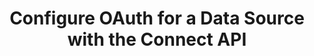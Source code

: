 ---
# -------------------------- #
#          PAGE INFO         #
# -------------------------- #

title: Configure OAuth for a Data Source with the Connect API
permalink: /developers/stitch-connect/guides/configure-oauth-for-a-source-with-stitch-connect
summary: "Configure OAuth for a data source using your own OAuth client credentials and the Connect API."
keywords: connect oauth, oauth, whitelabel, white label

product-type: "connect"
content-type: "guide"
content-id: "configure-oauth-source"
topics: "sources, connect api"

key: "configure-oauth-source-connect-api"

layout: tutorial


# -------------------------- #
#      GUIDE PAGE INFO       #
# -------------------------- #

## This is used only on the /stitch-connect/guides page.
doc-type: "tutorial"
icon: lock
order: 4

description: "Configure OAuth for a data source using your own OAuth credentials and the Connect API."


# -------------------------- #
#   RELATED SIDEBAR LINKS    #
# -------------------------- #

related:
  - title: "Destination and source API availability"
    link: "{{ link.connect.guides.connection-reference | prepend: site.baseurl }}"

  - title: "Connect API reference"
    link: "{{ link.connect.api | prepend: site.baseurl }}"

# -------------------------- #
#         GUIDE INTRO        #
# -------------------------- #

intro-sections:
  - content: |
      {% include misc/data-files.html %}

      Configuring OAuth yourself is required only if you want to use your own OAuth client credentials. Otherwise, Stitch will use its managed credentials to perform the OAuth handshake.

      Configuring OAuth allows you to completely white label the source setup process, ensuring your end users have a seamless experience. At a glance, the process will look like this:

      1. Your application handles the OAuth handshake and redirects
      2. Your application provides the required OAuth source properties to the Connect API
      3. Stitch manages OAuth and refresh tokens on an ongoing basis for sources that utilze them

      You can configure OAuth for any source with an `oauth` connection step.


# -------------------------- #
#     GUIDE REQUIREMENTS     #
# -------------------------- #

requirements:
  - item: |
      **Access to Stitch Connect and valid Connect API credentials.** Connect access is a Stitch {{ site.data.stitch.subscription-plans.advanced.name }} or {{ site.data.stitch.subscription-plans.premium.name }} feature. Refer to the [Connect API reference]({{ link.connect.api | flatify | prepend: site.baseurl }}#authentication) for more info on obtaining API credentials.

  - item: |
      **Access to a source with an `oauth` connection step**. This guide will use a [Google Analytics SaaS source]({{ site.data.connect.api.section | flatify | prepend: site.baseurl | append: site.data.connect.data-structures.source-form-properties.section |  append: "-google-analytics-object" }}) as an example, but any source type with an `oauth` connection step will work.

      To determine if a source has an `oauth` connection step, [retrieve its Report Card]({{ link.connect.api | prepend: site.baseurl | append: site.data.connect.core-objects.source-types.get.anchor | flatify }}).


# -------------------------- #
#       TUTORIAL STEPS       #
# -------------------------- #

steps:
  - title: "Create and configure the source"
    anchor: "configure-the-source"
    endpoint: "POST {{ site.data.connect.core-objects.sources.create.name | flatify }}"
    content: |
      {% assign api = site.data.connect.api %}
      {% assign right-bracket = "}" %}
      {% assign source-id = "122635" %}

      Create and configure a source. Refer to steps 1-3 of the [Create and configure a source using the Connect API guide]({{ link.connect.guides.create-configure-a-source | flatify | prepend: site.baseurl }}) for instructions.

      **Note**: OAuth properties may be provided in the same request that creates the source, or in a subsequent request to update the source, which is the approach this guide takes.

  - title: "Get the source's OAuth properties"
    anchor: "get-source-oauth-properties"
    content: |
      {% include developers/api-tutorial-step-table.html item=step item-list=step.substeps %}

    substeps:
      - title: "Get the source's report card"
        anchor: "get-source-report-card"
        endpoint: "GET {{ site.data.connect.core-objects.source-types.get.name | flatify }}"
        content: |
          {% assign example-url = site.data.connect.core-objects.source-types.get.name %}

          The OAuth properties that a source uses are found in the `oauth` step of the source’s report card. Like the `form` step, these properties will vary from source to source.

          To retrieve the source's OAuth properties, make a request to [{{ substep.endpoint | flatify }}]({{ link.connect.api | append: site.data.connect.core-objects.source-types.get.anchor | prepend: site.baseurl }}), replacing `{source_type}` with the type of the source:
          
          {% assign request-url = example-url | flatify | replace: "{source_type","platform.google-analytics" | remove: right-bracket | strip_newlines %}

          {% assign description = substep.endpoint %}

          {% include developers/api-request-examples.html code-description=description header=site.data.connect.request-headers.get.without-body request-url=request-url %}

          The response will be a [Report card object]({{ link.connect.api | append: site.data.connect.data-structures.report-cards.source.section | prepend: site.baseurl }}) corresponding to the `source_type`. Locate the OAuth connection step (`steps.oauth`) property object:

          {% capture code %}
          {
            "type": "platform.google-analytics",
            "current_step": 1,
            "current_step_type": "form",
            "steps": [
              {
                "type": "form",
                "properties": [
                  {
                    "name": "anchor_time",
                    "is_required": false,
                    "is_credential": false,
                    "system_provided": false,
                    "property_type": "user_provided",
                    "json_schema": {
                      "type": "string",
                      "format": "date-time"
                    },
                    "provided": false,
                    "tap_mutable": false
                  },
                  {
                    "name": "cron_expression",
                    "is_required": false,
                    "is_credential": false,
                    "system_provided": false,
                    "property_type": "user_provided",
                    "json_schema": null,
                    "provided": false,
                    "tap_mutable": false
                  },
                  {
                    "name": "frequency_in_minutes",
                    "is_required": false,
                    "is_credential": false,
                    "system_provided": false,
                    "property_type": "user_provided",
                    "json_schema": {
                      "type": "string",
                      "pattern": "^1$|^30$|^60$|^360$|^720$|^1440$"
                    },
                    "provided": false,
                    "tap_mutable": false
                  },
                  {
                    "name": "image_version",
                    "is_required": true,
                    "is_credential": false,
                    "system_provided": true,
                    "property_type": "read_only",
                    "json_schema": null,
                    "provided": false,
                    "tap_mutable": false
                  },
                  {
                    "name": "quota_user",
                    "is_required": true,
                    "is_credential": false,
                    "system_provided": true,
                    "property_type": "read_only",
                    "json_schema": {
                      "type": "string"
                    },
                    "provided": false,
                    "tap_mutable": false
                  },
                  {
                    "name": "report_definitions",
                    "is_required": false,
                    "is_credential": false,
                    "system_provided": false,
                    "property_type": "user_provided",
                    "json_schema": {
                      "type": "array",
                      "items": {
                        "type": "object",
                        "properties": {
                          "name": {
                            "type": "string"
                          },
                          "id": {
                            "type": "string"
                          }
                        },
                        "additionalProperties": false,
                        "required": [
                          "name",
                          "id"
                        ]
                      }
                    },
                    "provided": false,
                    "tap_mutable": false
                  },
                  {
                    "name": "start_date",
                    "is_required": true,
                    "is_credential": false,
                    "system_provided": false,
                    "property_type": "user_provided",
                    "json_schema": {
                      "type": "string",
                      "pattern": "^\\d{4}-\\d{2}-\\d{2}T00:00:00Z$"
                    },
                    "provided": false,
                    "tap_mutable": false
                  }
                ]
              },
              {
                "type": "oauth",
                "properties": [
                  {
                    "name": "client_id",
                    "is_required": true,
                    "is_credential": true,
                    "system_provided": true,
                    "property_type": "system_provided_by_default",
                    "json_schema": {
                      "type": "string"
                    },
                    "provided": false,
                    "tap_mutable": false
                  },
                  {
                    "name": "client_secret",
                    "is_required": true,
                    "is_credential": true,
                    "system_provided": true,
                    "property_type": "system_provided_by_default",
                    "json_schema": {
                      "type": "string"
                    },
                    "provided": false,
                    "tap_mutable": false
                  },
                  {
                    "name": "refresh_token",
                    "is_required": true,
                    "is_credential": true,
                    "system_provided": true,
                    "property_type": "system_provided_by_default",
                    "json_schema": {
                      "type": "string"
                    },
                    "provided": false,
                    "tap_mutable": false
                  },
                  {
                    "name": "view_id",
                    "is_required": true,
                    "is_credential": false,
                    "system_provided": false,
                    "property_type": "user_provided",
                    "json_schema": {
                      "type": "string"
                    },
                    "provided": false,
                    "tap_mutable": false
                  }
                ]
              },
              {
                "type": "discover_schema",
                "properties": []
              },
              {
                "type": "field_selection",
                "properties": []
              },
              {
                "type": "fully_configured",
                "properties": []
              }
            ],
            "details": {
              "pricing_tier": "standard",
              "pipeline_state": "beta",
              "default_start_date": "-1 year",
              "default_scheduling_interval": 60,
              "protocol": "platform.google-analytics",
              "access": true
            }
          }
          {% endcapture %}

          {% assign description = "Response for " | append: substep.endpoint %}

          {% include layout/code-snippet.html code-description=description language="json" code=code %}

          For `platform.google-analytics` sources, the properties required for OAuth are:

          {% assign google-analytics-object = site.developer-files | where:"key","source-form-properties-google-analytics-object" | first %}
          {% assign google-analytics-oauth = google-analytics-object.oauth-attributes %}

          {% for attribute in google-analytics-oauth %}
          - `{{ attribute.name }}`
          {% endfor %}

      - title: "Understand OAuth property metadata"
        anchor: "understand-oauth-property-metadata"
        content: |
          Next, we'll touch on the properties an OAuth connection step property contains. You'll use this data to determine what information you need to provide to successfully configure OAuth for the source.

          For OAuth properties, we'll look at the following metadata:

          {% assign details-object = site.developer-files | where:"key","properties-object" | first %}
          {% assign details-attributes = details-object.object-attributes | sort_natural:"name" %}

          <table class="attribute-list table-hover">
          {% for attribute in details-attributes %}
          {% if attribute.oauth-description %}
          <tr>
          <td align="right" width="20%; fixed">
          <strong>{{ attribute.name }}</strong><br>
          {{ attribute.type | upcase }}
          </td>
          <td>
          {{ attribute.oauth-description | flatify | markdownify }}
          </td>
          </tr>
          {% endif %}
          {% endfor %}
          </table>

          If a property has an `is_required: true` value, it must be provided to successfully configure OAuth for the source.

          Additionally, consider the property's `property_type` value. To configure OAuth using your own OAuth client credentials, you'll need to provide values for properties where `property_type` is either `user_provided` or `system_provided_by_default`. If you don't provide a value for properties where `property_type: system_provided_by_default`, Stitch will use its own OAuth client credentials to perform the OAuth handshake. 

          Consider the OAuth properties for `platform.google-analytics`:

          {% capture code %}
          {
            "type": "oauth",
            "properties": [
              {
                "name": "client_id",
                "is_required": true,
                "is_credential": true,
                "system_provided": true,
                "property_type": "system_provided_by_default",
                "json_schema": {
                  "type": "string"
                },
                "provided": false,
                "tap_mutable": false
              },
              {
                "name": "client_secret",
                "is_required": true,
                "is_credential": true,
                "system_provided": true,
                "property_type": "system_provided_by_default",
                "json_schema": {
                  "type": "string"
                },
                "provided": false,
                "tap_mutable": false
              },
              {
                "name": "refresh_token",
                "is_required": true,
                "is_credential": true,
                "system_provided": true,
                "property_type": "system_provided_by_default",
                "json_schema": {
                  "type": "string"
                },
                "provided": false,
                "tap_mutable": false
              },
              {
                "name": "view_id",
                "is_required": true,
                "is_credential": false,
                "system_provided": false,
                "property_type": "user_provided",
                "json_schema": {
                  "type": "string"
                },
                "provided": false,
                "tap_mutable": false
              }
            ]
          }
          {% endcapture %}

          {% include layout/code-snippet.html code-description="OAuth properties for platform.google-analytics" language="json" code=code %}

          As all the properties have an `is_required: true` value, we'll need to provide values for every property to configure OAuth.

  - title: "Perform an OAuth handshake with the source"
    anchor: "perform-oauth-handshake-with-source"
    content: |
      Now that you know what information you need to provide to the Connect API to configure OAuth, you can perform an OAuth handshake with the source.

      How you do this is up to you, as implementing an OAuth flow is outside the scope of this guide. We recommend referring to the source's OAuth documentation, which is included in every source's [connection property reference]({{ link.connect.api | append: site.data.connect.data-structures.source-form-properties.section | prepend: site.baseurl }}) (if available), for help.

  - title: "Update the source with the OAuth properties"
    anchor: "update-source-with-oauth-properties"
    endpoint: "PUT {{ site.data.connect.core-objects.sources.update.name | flatify }}"
    content: |
      {% include note.html type="single-line" content="**Note**: OAuth properties may be provided in the same request that creates the source, or in a subsequent request to update the source, which is the approach this section uses." %}

      After the OAuth handshake is successfully performed, you can provide the Connect API with the required OAuth properties.

      Make a request to [{{ step.endpoint | flatify }}]({{ link.connect.api | append: site.data.connect.core-objects.sources.update.anchor | prepend: site.baseurl }}), replacing `{source_id}` with the ID of the source.

      The request body should contain a `properties` object with the required OAuth properties and their values:
      
      {% capture code %}'{
         "properties":{
            "client_id":"[GOOGLE_ANALYTICS_CLIENT_ID]",
            "client_secret":"[GOOGLE_ANALYTICS_CLIENT_SECRET]",
            "refresh_token": "[GOOGLE_ANALYTICS_CLIENT_REFRESH_TOKEN]",
            "view_id": "143355753"
         }
      }'{% endcapture %}

      {% assign example-url = site.data.connect.core-objects.sources.update.name %}
      {% assign request-url = example-url | flatify | replace: "{source_id",source-id | remove: right-bracket | strip_newlines %}

      {% assign description = step.endpoint %}

      {% include developers/api-request-examples.html code-description=description header=site.data.connect.request-headers.put.with-body request-url=request-url code=code %}

      The response will be a [Source object]({{ link.connect.api | append: site.data.connect.core-objects.sources.object | flatify | prepend: site.baseurl }}). If provided, OAuth properties with an `is_credential: false` value will be included in the `properties` object. You can also check the OAuth property's `provided` value in the OAuth connection step (`steps.oauth`) property object:

      {% capture code %}{
        "properties": {
          "cron_expression": null,
          "frequency_in_minutes": "60",
          "image_version": "0.latest",
          "product": "pipeline",
          "quota_user": "234588",
          "report_definitions": [
            {
              "name": "Visitor Traffic",
              "id": "a53305a5-d6c8-42d3-9c5d-65a524f217c1"
            }
          ],
          "start_date": "2019-03-25T00:00:00Z",
          "view_id": "143355753"
        },
        "updated_at": "2020-06-26T18:06:12Z",
        "schedule": null,
        "name": "tap_google",
        "type": "platform.google-analytics",
        "deleted_at": null,
        "system_paused_at": null,
        "stitch_client_id": 116078,
        "paused_at": "2020-06-23T01:29:17Z",
        "id": 122635,
        "display_name": "Google Analytics",
        "created_at": "2020-03-25T20:23:29Z",
        "report_card": {
          "type": "platform.google-analytics",
          "current_step": 4,
          "current_step_type": "field_selection",
          "steps": [
            {
              "type": "form",
              "properties": [
                {
                  "name": "anchor_time",
                  "is_required": false,
                  "is_credential": false,
                  "system_provided": false,
                  "property_type": "user_provided",
                  "json_schema": {
                    "type": "string",
                    "format": "date-time"
                  },
                  "provided": false,
                  "tap_mutable": false
                },
                {
                  "name": "cron_expression",
                  "is_required": false,
                  "is_credential": false,
                  "system_provided": false,
                  "property_type": "user_provided",
                  "json_schema": null,
                  "provided": false,
                  "tap_mutable": false
                },
                {
                  "name": "frequency_in_minutes",
                  "is_required": false,
                  "is_credential": false,
                  "system_provided": false,
                  "property_type": "user_provided",
                  "json_schema": {
                    "type": "string",
                    "pattern": "^1$|^30$|^60$|^360$|^720$|^1440$"
                  },
                  "provided": true,
                  "tap_mutable": false
                },
                {
                  "name": "image_version",
                  "is_required": true,
                  "is_credential": false,
                  "system_provided": true,
                  "property_type": "read_only",
                  "json_schema": null,
                  "provided": true,
                  "tap_mutable": false
                },
                {
                  "name": "quota_user",
                  "is_required": true,
                  "is_credential": false,
                  "system_provided": true,
                  "property_type": "read_only",
                  "json_schema": {
                    "type": "string"
                  },
                  "provided": true,
                  "tap_mutable": false
                },
                {
                  "name": "report_definitions",
                  "is_required": false,
                  "is_credential": false,
                  "system_provided": false,
                  "property_type": "user_provided",
                  "json_schema": {
                    "type": "array",
                    "items": {
                      "type": "object",
                      "properties": {
                        "name": {
                          "type": "string"
                        },
                        "id": {
                          "type": "string"
                        }
                      },
                      "additionalProperties": false,
                      "required": [
                        "name",
                        "id"
                      ]
                    }
                  },
                  "provided": true,
                  "tap_mutable": false
                },
                {
                  "name": "start_date",
                  "is_required": true,
                  "is_credential": false,
                  "system_provided": false,
                  "property_type": "user_provided",
                  "json_schema": {
                    "type": "string",
                    "pattern": "^\\d{4}-\\d{2}-\\d{2}T00:00:00Z$"
                  },
                  "provided": true,
                  "tap_mutable": false
                }
              ]
            },
            {
              "type": "oauth",
              "properties": [
                {
                  "name": "client_id",
                  "is_required": true,
                  "is_credential": true,
                  "system_provided": true,
                  "property_type": "system_provided_by_default",
                  "json_schema": {
                    "type": "string"
                  },
                  "provided": true,
                  "tap_mutable": false
                },
                {
                  "name": "client_secret",
                  "is_required": true,
                  "is_credential": true,
                  "system_provided": true,
                  "property_type": "system_provided_by_default",
                  "json_schema": {
                    "type": "string"
                  },
                  "provided": true,
                  "tap_mutable": false
                },
                {
                  "name": "refresh_token",
                  "is_required": true,
                  "is_credential": true,
                  "system_provided": true,
                  "property_type": "system_provided_by_default",
                  "json_schema": {
                    "type": "string"
                  },
                  "provided": true,
                  "tap_mutable": false
                },
                {
                  "name": "view_id",
                  "is_required": true,
                  "is_credential": false,
                  "system_provided": false,
                  "property_type": "user_provided",
                  "json_schema": {
                    "type": "string"
                  },
                  "provided": true,
                  "tap_mutable": false
                }
              ]
            },
            {
              "type": "discover_schema",
              "properties": []
            },
            {
              "type": "field_selection",
              "properties": []
            },
            {
              "type": "fully_configured",
              "properties": []
            }
          ]
        }
      }
      {% endcapture %}

      {% assign description = "Response for " | append: step.endpoint %}

      {% include layout/code-snippet.html code-description=description language="json" code=code %}

      If all form and OAuth connection properties have been provided, the source will advance to the next step in the configuration process. This will typically be `field_selection` or `fully_configured`.
      

# -------------------------- #
#        NEXT STEPS          #
# -------------------------- #

next-steps: |
  Congratulations on configuring OAuth for a source! To fully configure a souce, you might also need to [select streams and fields]({{ link.connect.guides.select-streams-and-fields | prepend: site.baseurl }}) to replicate.

  Check out the [Tutorials and resources]({{ link.connect.guides.category | prepend: site.baseurl }}) to see what else you can do with Stitch Connect.
---
